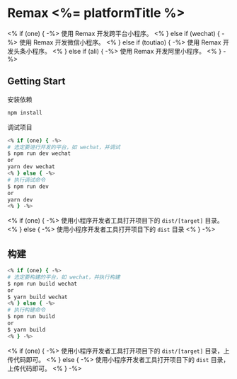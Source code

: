 # Remax <%= platformTitle %>

<% if (one) { -%>
使用 Remax 开发跨平台小程序。
<% } else if (wechat) { -%>
使用 Remax 开发微信小程序。
<% } else if (toutiao) { -%>
使用 Remax 开发头条小程序。
<% } else if (ali) { -%>
使用 Remax 开发阿里小程序。
<% } -%>

## Getting Start

安装依赖

```bash
npm install
```

调试项目

```bash
<% if (one) { -%>
# 选定要进行开发的平台，如 wechat，并调试
$ npm run dev wechat
or
yarn dev wechat
<% } else { -%>
# 执行调试命令
$ npm run dev
or
yarn dev
<% } -%>
```

<% if (one) { -%>
使用小程序开发者工具打开项目下的 `dist/[target]` 目录。
<% } else { -%>
使用小程序开发者工具打开项目下的 `dist` 目录
<% } -%>

## 构建

```bash
<% if (one) { -%>
# 选定要构建的平台，如 wechat，并执行构建
$ npm run build wechat
or
$ yarn build wechat
<% } else { -%>
# 执行构建命令
$ npm run build
or
$ yarn build
<% } -%>
```

<% if (one) { -%>
使用小程序开发者工具打开项目下的 `dist/[target]` 目录，上传代码即可。
<% } else { -%>
使用小程序开发者工具打开项目下的 `dist` 目录，上传代码即可。
<% } -%>
